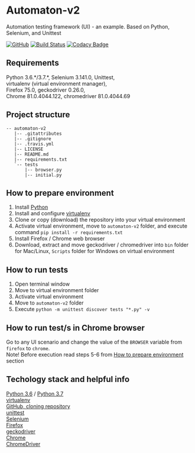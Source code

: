 # Automaton-v2
Automation testing framework (UI) - an example. Based on Python, Selenium, and Unittest

[![GitHub](https://img.shields.io/github/license/mashape/apistatus.svg)](https://github.com/BurhanH/automaton-v2/blob/master/LICENSE)
[![Build Status](https://travis-ci.org/BurhanH/automaton-v2.svg?branch=master)](https://travis-ci.org/BurhanH/automaton-v2)
[![Codacy Badge](https://api.codacy.com/project/badge/Grade/d13a059853a54c64a33cd307b937996e)](https://app.codacy.com/app/BurhanH/automaton-v2?utm_source=github.com&utm_medium=referral&utm_content=BurhanH/automaton-v2&utm_campaign=Badge_Grade_Dashboard)

## Requirements
Python 3.6.\*\/3.7.\*, Selenium 3.141.0, Unittest, <br>
virtualenv (virtual environment manager), <br> 
Firefox 75.0, geckodriver 0.26.0, <br>
Chrome 81.0.4044.122, chromedriver 81.0.4044.69 <br>

## Project structure
```text
-- automaton-v2
   |-- .gitattributes
   |-- .gitignore
   |-- .travis.yml
   |-- LICENSE
   |-- README.md
   |-- requirements.txt
   `-- tests
       |-- browser.py
       |-- initial.py
```

## How to prepare environment
1) Install [Python](https://www.python.org/downloads/)
2) Install and configure [virtualenv](https://packaging.python.org/guides/installing-using-pip-and-virtualenv/)
3) Clone or copy (download) the repository into your virtual environment
4) Activate virtual environment, move to `automaton-v2` folder, and execute command `pip install -r requirements.txt`
5) Install Firefox / Chrome web browser
6) Download, extract and move geckodriver / chromedriver into `bin` folder for Mac/Linux, `Scripts` folder for Windows on virtual environment

## How to run tests
1) Open terminal window
2) Move to virtual environment folder
3) Activate virtual environment
4) Move to `automaton-v2` folder
5) Execute `python -m unittest discover tests "*.py" -v`

## How to run test/s in Chrome browser
Go to any UI scenario and change the value of the `BROWSER` variable from `firefox` to `chrome`. </br> Note! Before execution read steps 5-6 from [How to prepare environment](https://github.com/BurhanH/automaton-v2#how-to-prepare-environment) section

## Techology stack and helpful info
[Python 3.6](https://docs.python.org/3.6/) / [Python 3.7](https://docs.python.org/3.7/)</br>
[virtualenv](https://packaging.python.org/guides/installing-using-pip-and-virtualenv/) </br>
[GitHub, cloning repository](https://help.github.com/en/github/creating-cloning-and-archiving-repositories/cloning-a-repository) </br>
[unittest](https://docs.python.org/3.7/library/unittest.html) </br>
[Selenium](https://www.selenium.dev/documentation/en/) </br>
[Firefox](https://www.mozilla.org/en-US/firefox/) </br>
[geckodriver](https://github.com/mozilla/geckodriver/releases) </br>
[Chrome](https://www.google.com/chrome/) </br>
[ChromeDriver](https://chromedriver.chromium.org/downloads) </br>
